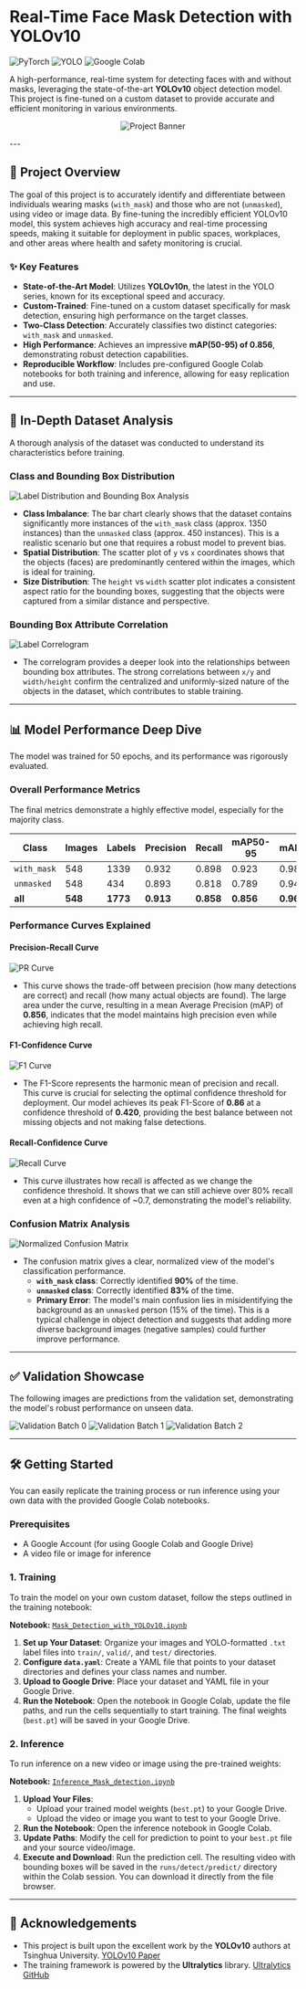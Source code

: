 # Real-Time Face Mask Detection with YOLOv10

![PyTorch](https://img.shields.io/badge/PyTorch-%23EE4C2C.svg?style=for-the-badge&logo=PyTorch&logoColor=white)
![YOLO](https://img.shields.io/badge/YOLOv10-blue?style=for-the-badge&logo=yolo&logoColor=white)
![Google Colab](https://img.shields.io/badge/Colab-F9AB00?style=for-the-badge&logo=googlecolab&color=525252)

A high-performance, real-time system for detecting faces with and without masks, leveraging the state-of-the-art **YOLOv10** object detection model. This project is fine-tuned on a custom dataset to provide accurate and efficient monitoring in various environments.


<p align="center">
  <img src="https://raw.githubusercontent.com/Muntasirzx/EEE343/fe3afca8b1b5c8440c309d1cf45848613d9d239f/Data/mask_unmasked_1-ezgif.com-optimize.gif" alt="Project Banner"/>
</p>
---

## 🚀 Project Overview

The goal of this project is to accurately identify and differentiate between individuals wearing masks (`with_mask`) and those who are not (`unmasked`), using video or image data. By fine-tuning the incredibly efficient YOLOv10 model, this system achieves high accuracy and real-time processing speeds, making it suitable for deployment in public spaces, workplaces, and other areas where health and safety monitoring is crucial.

### ✨ Key Features
- **State-of-the-Art Model**: Utilizes **YOLOv10n**, the latest in the YOLO series, known for its exceptional speed and accuracy.
- **Custom-Trained**: Fine-tuned on a custom dataset specifically for mask detection, ensuring high performance on the target classes.
- **Two-Class Detection**: Accurately classifies two distinct categories: `with_mask` and `unmasked`.
- **High Performance**: Achieves an impressive **mAP(50-95) of 0.856**, demonstrating robust detection capabilities.
- **Reproducible Workflow**: Includes pre-configured Google Colab notebooks for both training and inference, allowing for easy replication and use.

---

## 🔬 In-Depth Dataset Analysis

A thorough analysis of the dataset was conducted to understand its characteristics before training.

### Class and Bounding Box Distribution
![Label Distribution and Bounding Box Analysis](https://raw.githubusercontent.com/Muntasirzx/EEE343/eb21b1054ea33a5c0e168d0b24445566a4d846b4/Data/labels.jpg)
* **Class Imbalance**: The bar chart clearly shows that the dataset contains significantly more instances of the `with_mask` class (approx. 1350 instances) than the `unmasked` class (approx. 450 instances). This is a realistic scenario but one that requires a robust model to prevent bias.
* **Spatial Distribution**: The scatter plot of `y` vs `x` coordinates shows that the objects (faces) are predominantly centered within the images, which is ideal for training.
* **Size Distribution**: The `height` vs `width` scatter plot indicates a consistent aspect ratio for the bounding boxes, suggesting that the objects were captured from a similar distance and perspective.

### Bounding Box Attribute Correlation
![Label Correlogram](https://raw.githubusercontent.com/Muntasirzx/EEE343/eb21b1054ea33a5c0e168d0b24445566a4d846b4/Data/labels_correlogram.jpg)
* The correlogram provides a deeper look into the relationships between bounding box attributes. The strong correlations between `x/y` and `width/height` confirm the centralized and uniformly-sized nature of the objects in the dataset, which contributes to stable training.

---

## 📊 Model Performance Deep Dive

The model was trained for 50 epochs, and its performance was rigorously evaluated.

### Overall Performance Metrics

The final metrics demonstrate a highly effective model, especially for the majority class.

| Class      | Images | Labels | Precision | Recall | mAP50-95 | mAP50    |
|------------|--------|--------|-----------|--------|----------|----------|
| `with_mask`| 548    | 1339   | 0.932     | 0.898  | 0.923    | 0.985    |
| `unmasked` | 548    | 434    | 0.893     | 0.818  | 0.789    | 0.949    |
| **all** | **548**| **1773**| **0.913** | **0.858**| **0.856**| **0.967**|

### Performance Curves Explained

#### Precision-Recall Curve
![PR Curve](https://raw.githubusercontent.com/Muntasirzx/EEE343/eb21b1054ea33a5c0e168d0b24445566a4d846b4/Data/PR_curve.png)
* This curve shows the trade-off between precision (how many detections are correct) and recall (how many actual objects are found). The large area under the curve, resulting in a mean Average Precision (mAP) of **0.856**, indicates that the model maintains high precision even while achieving high recall.

#### F1-Confidence Curve
![F1 Curve](https://raw.githubusercontent.com/Muntasirzx/EEE343/eb21b1054ea33a5c0e168d0b24445566a4d846b4/Data/F1_curve.png)
* The F1-Score represents the harmonic mean of precision and recall. This curve is crucial for selecting the optimal confidence threshold for deployment. Our model achieves its peak F1-Score of **0.86** at a confidence threshold of **0.420**, providing the best balance between not missing objects and not making false detections.

#### Recall-Confidence Curve
![Recall Curve](https://raw.githubusercontent.com/Muntasirzx/EEE343/eb21b1054ea33a5c0e168d0b24445566a4d846b4/Data/R_curve.png)
* This curve illustrates how recall is affected as we change the confidence threshold. It shows that we can still achieve over 80% recall even at a high confidence of ~0.7, demonstrating the model's reliability.

### Confusion Matrix Analysis
![Normalized Confusion Matrix](https://raw.githubusercontent.com/Muntasirzx/EEE343/eb21b1054ea33a5c0e168d0b24445566a4d846b4/Data/confusion_matrix.png)
* The confusion matrix gives a clear, normalized view of the model's classification performance.
    * **`with_mask` class**: Correctly identified **90%** of the time.
    * **`unmasked` class**: Correctly identified **83%** of the time.
    * **Primary Error**: The model's main confusion lies in misidentifying the background as an `unmasked` person (15% of the time). This is a typical challenge in object detection and suggests that adding more diverse background images (negative samples) could further improve performance.

---

## ✅ Validation Showcase

The following images are predictions from the validation set, demonstrating the model's robust performance on unseen data.

![Validation Batch 0](https://raw.githubusercontent.com/Muntasirzx/EEE343/eb21b1054ea33a5c0e168d0b24445566a4d846b4/Data/val_batch0_pred.jpg)
![Validation Batch 1](https://raw.githubusercontent.com/Muntasirzx/EEE343/eb21b1054ea33a5c0e168d0b24445566a4d846b4/Data/val_batch1_pred.jpg)
![Validation Batch 2](https://raw.githubusercontent.com/Muntasirzx/EEE343/eb21b1054ea33a5c0e168d0b24445566a4d846b4/Data/val_batch2_pred.jpg)

---

## 🛠️ Getting Started

You can easily replicate the training process or run inference using your own data with the provided Google Colab notebooks.

### Prerequisites
- A Google Account (for using Google Colab and Google Drive)
- A video file or image for inference

### 1. Training

To train the model on your own custom dataset, follow the steps outlined in the training notebook:

**Notebook:** [`Mask_Detection_with_YOLOv10.ipynb`](./Mask_Detection_with_YOLOv10.ipynb)

1.  **Set up Your Dataset**: Organize your images and YOLO-formatted `.txt` label files into `train/`, `valid/`, and `test/` directories.
2.  **Configure `data.yaml`**: Create a YAML file that points to your dataset directories and defines your class names and number.
3.  **Upload to Google Drive**: Place your dataset and YAML file in your Google Drive.
4.  **Run the Notebook**: Open the notebook in Google Colab, update the file paths, and run the cells sequentially to start training. The final weights (`best.pt`) will be saved in your Google Drive.

### 2. Inference

To run inference on a new video or image using the pre-trained weights:

**Notebook:** [`Inference_Mask_detection.ipynb`](./Inference_Mask_detection.ipynb)

1.  **Upload Your Files**:
    * Upload your trained model weights (`best.pt`) to your Google Drive.
    * Upload the video or image you want to test to your Google Drive.
2.  **Run the Notebook**: Open the inference notebook in Google Colab.
3.  **Update Paths**: Modify the cell for prediction to point to your `best.pt` file and your source video/image.
4.  **Execute and Download**: Run the prediction cell. The resulting video with bounding boxes will be saved in the `runs/detect/predict/` directory within the Colab session. You can download it directly from the file browser.

---

## 🙏 Acknowledgements
* This project is built upon the excellent work by the **YOLOv10** authors at Tsinghua University. [YOLOv10 Paper](https://arxiv.org/abs/2405.14458)
* The training framework is powered by the **Ultralytics** library. [Ultralytics GitHub](https://github.com/ultralytics/ultralytics)
